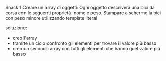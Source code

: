 Snack 1
Creare un array di oggetti:
Ogni oggetto descriverà una bici da corsa con le seguenti proprietà: nome e peso.
Stampare a schermo la bici con peso minore utilizzando  template literal

soluzione: 
- creo l'array
- tramite un ciclo confronto gli elementi per trovare il valore più basso
- creo un secondo array con tutti gli elementi che hanno quel valore più basso 